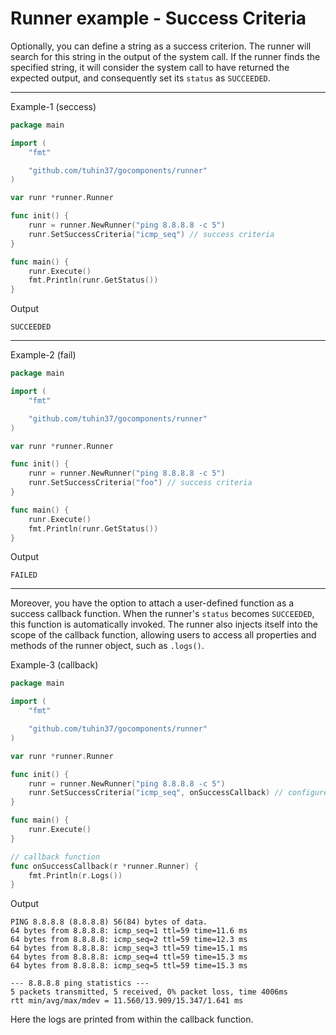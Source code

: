 # Runner example - Success Criteria

Optionally, you can define a string as a success criterion. The runner will search for this string in the output of the system call. If the runner finds the specified string, it will consider the system call to have returned the expected output, and consequently set its `status` as `SUCCEEDED`.

---

Example-1 (seccess)

```go
package main

import (
    "fmt"

    "github.com/tuhin37/gocomponents/runner"
)

var runr *runner.Runner

func init() {
    runr = runner.NewRunner("ping 8.8.8.8 -c 5")
    runr.SetSuccessCriteria("icmp_seq") // success criteria
}

func main() {
    runr.Execute()
    fmt.Println(runr.GetStatus())
}
```

Output

```shell
SUCCEEDED
```

---

Example-2 (fail)

```go
package main

import (
    "fmt"

    "github.com/tuhin37/gocomponents/runner"
)

var runr *runner.Runner

func init() {
    runr = runner.NewRunner("ping 8.8.8.8 -c 5")
    runr.SetSuccessCriteria("foo") // success criteria
}

func main() {
    runr.Execute()
    fmt.Println(runr.GetStatus())
}
```

Output

```shell
FAILED
```

---

Moreover, you have the option to attach a user-defined function as a success callback function. When the runner's `status` becomes `SUCCEEDED`, this function is automatically invoked. The runner also injects itself into the scope of the callback function, allowing users to access all properties and methods of the runner object, such as `.logs()`.

Example-3 (callback)

```go
package main

import (
    "fmt"

    "github.com/tuhin37/gocomponents/runner"
)

var runr *runner.Runner

func init() {
    runr = runner.NewRunner("ping 8.8.8.8 -c 5")
    runr.SetSuccessCriteria("icmp_seq", onSuccessCallback) // configure success criteria and callback function
}

func main() {
    runr.Execute()
}

// callback function
func onSuccessCallback(r *runner.Runner) {
    fmt.Println(r.Logs())
}
```

Output

```shell
PING 8.8.8.8 (8.8.8.8) 56(84) bytes of data.
64 bytes from 8.8.8.8: icmp_seq=1 ttl=59 time=11.6 ms
64 bytes from 8.8.8.8: icmp_seq=2 ttl=59 time=12.3 ms
64 bytes from 8.8.8.8: icmp_seq=3 ttl=59 time=15.1 ms
64 bytes from 8.8.8.8: icmp_seq=4 ttl=59 time=15.3 ms
64 bytes from 8.8.8.8: icmp_seq=5 ttl=59 time=15.3 ms

--- 8.8.8.8 ping statistics ---
5 packets transmitted, 5 received, 0% packet loss, time 4006ms
rtt min/avg/max/mdev = 11.560/13.909/15.347/1.641 ms
```

Here the logs are printed from within the callback function.
